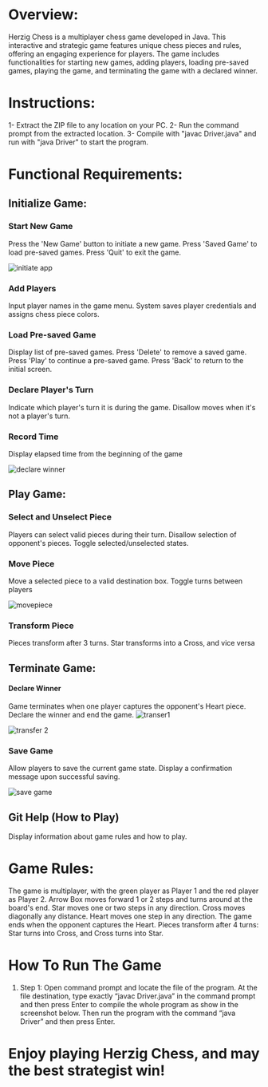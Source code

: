 # Overview:
Herzig Chess is a multiplayer chess game developed in Java. This interactive and strategic game features unique chess pieces and rules, offering an engaging experience for players. The game includes functionalities for starting new games, adding players, loading pre-saved games, playing the game, and terminating the game with a declared winner.

# Instructions:
1- Extract the ZIP file to any location on your PC.
2- Run the command prompt from the extracted location.
3- Compile with "javac Driver.java" and run with "java Driver" to start the program.

# Functional Requirements:
## Initialize Game:
### Start New Game
Press the 'New Game' button to initiate a new game.
Press 'Saved Game' to load pre-saved games.
Press 'Quit' to exit the game.

![initiate app](https://github.com/Shaabanm2018/Herzig-Chess---Java-Chess-Game/assets/76607364/2c7814a1-9de3-48ad-954d-dfa4eded415a)


### Add Players
Input player names in the game menu.
System saves player credentials and assigns chess piece colors.

### Load Pre-saved Game
Display list of pre-saved games.
Press 'Delete' to remove a saved game.
Press 'Play' to continue a pre-saved game.
Press 'Back' to return to the initial screen.

### Declare Player's Turn
Indicate which player's turn it is during the game.
Disallow moves when it's not a player's turn.


### Record Time
Display elapsed time from the beginning of the game

![declare winner](https://github.com/Shaabanm2018/Herzig-Chess---Java-Chess-Game/assets/76607364/7c91b76d-8bb3-431c-b8b8-79fe87174984)

## Play Game:
### Select and Unselect Piece
Players can select valid pieces during their turn.
Disallow selection of opponent's pieces.
Toggle selected/unselected states.

### Move Piece
Move a selected piece to a valid destination box.
Toggle turns between players

![movepiece](https://github.com/Shaabanm2018/Herzig-Chess---Java-Chess-Game/assets/76607364/91ba2445-e770-4d1b-99a1-5f4c0be76ecf)


### Transform Piece
Pieces transform after 3 turns.
Star transforms into a Cross, and vice versa


## Terminate Game:
#### Declare Winner
Game terminates when one player captures the opponent's Heart piece.
Declare the winner and end the game.
![transer1](https://github.com/Shaabanm2018/Herzig-Chess---Java-Chess-Game/assets/76607364/b07097cc-4441-414f-ad21-d9c8f9ba700b)

![transfer 2](https://github.com/Shaabanm2018/Herzig-Chess---Java-Chess-Game/assets/76607364/b08c6708-e3e8-4614-9eb8-1c5fb5113b3a)



### Save Game
Allow players to save the current game state.
Display a confirmation message upon successful saving.

![save game](https://github.com/Shaabanm2018/Herzig-Chess---Java-Chess-Game/assets/76607364/315bd431-e57a-40cb-861a-9475c7243650)


## Git Help (How to Play)
Display information about game rules and how to play.


# Game Rules:
The game is multiplayer, with the green player as Player 1 and the red player as Player 2.
Arrow Box moves forward 1 or 2 steps and turns around at the board's end.
Star moves one or two steps in any direction.
Cross moves diagonally any distance.
Heart moves one step in any direction.
The game ends when the opponent captures the Heart.
Pieces transform after 4 turns: Star turns into Cross, and Cross turns into Star.

# How To Run The Game
1.	Step 1: Open command prompt and locate the file of the program. At the file destination, type exactly  “javac Driver.java” in the command prompt and then press Enter to compile the whole program as show in the screenshot below. Then run the program with the command “java Driver” and then press Enter.
   
# Enjoy playing Herzig Chess, and may the best strategist win!
